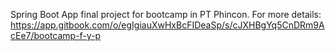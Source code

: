 Spring Boot App final project for bootcamp in PT Phincon.
For more details: https://app.gitbook.com/o/egIgiauXwHxBcFIDeaSp/s/cJXHBgYq5CnDRm9AcEe7/bootcamp-f-y-p
